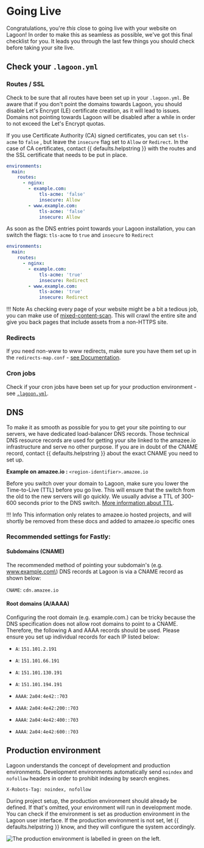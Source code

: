 # Going Live

Congratulations, you're _this_ close to going live with your website on Lagoon! In order to make this as seamless as possible, we've got this final checklist for you. It leads you through the last few things you should check before taking your site live.

## Check your `.lagoon.yml`

### Routes / SSL

Check to be sure that all routes have been set up in your `.lagoon.yml`. Be aware that if you don't point the domains towards Lagoon, you should disable Let's Encrypt \(LE\) certificate creation, as it will lead to issues. Domains not pointing towards Lagoon will be disabled after a while in order to not exceed the Let's Encrypt quotas.

If you use Certificate Authority \(CA\) signed certificates, you can set `tls-acme` to `false` , but leave the `insecure` flag set to `Allow` or `Redirect`. In the case of CA certificates, contact {{ defaults.helpstring }} with the routes and the SSL certificate that needs to be put in place.

```yaml title=".lagoon.yml"
environments:
  main:
    routes:
      - nginx:
        - example.com:
            tls-acme: 'false'
            insecure: Allow
        - www.example.com:
            tls-acme: 'false'
            insecure: Allow
```

As soon as the DNS entries point towards your Lagoon installation, you can switch the flags: `tls-acme` to `true` and `insecure` to `Redirect`

```yaml title=".lagoon.yml"
environments:
  main:
    routes:
      - nginx:
        - example.com:
            tls-acme: 'true'
            insecure: Redirect
        - www.example.com:
            tls-acme: 'true'
            insecure: Redirect
```

!!! Note
    As checking every page of your website might be a bit a tedious job, you can make use of [mixed-content-scan](https://github.com/bramus/mixed-content-scan). This will crawl the entire site and give you back pages that include assets from a non-HTTPS site.

### Redirects

If you need non-www to www redirects, make sure you have them set up in the `redirects-map.conf` - [see Documentation](../docker-images/nginx.md#redirects-mapconf).

### Cron jobs

Check if your cron jobs have been set up for your production environment - see [`.lagoon.yml`](../concepts-basics/lagoon-yml.md).

## DNS

To make it as smooth as possible for you to get your site pointing to our servers, we have dedicated load-balancer DNS records. Those technical DNS resource records are used for getting your site linked to the amazee.io infrastructure and serve no other purpose. If you are in doubt of the CNAME record, contact {{ defaults.helpstring }} about the exact CNAME you need to set up.

**Example on amazee.io :** `<region-identifier>.amazee.io`

Before you switch over your domain to Lagoon, make sure you lower the Time-to-Live \(TTL\) before you go live. This will ensure that the switch from the old to the new servers will go quickly. We usually advise a TTL of 300-600 seconds prior to the DNS switch. [More information about TTL](https://en.wikipedia.org/wiki/Time_to_live#DNS_records).

!!! Info
    This information only relates to amazee.io hosted projects, and will shortly be removed from these docs and added to amazee.io specific ones

### Recommended settings for Fastly:

#### Subdomains (CNAME)
The recommended method of pointing your subdomain's \(e.g. www.example.com\) DNS records at Lagoon is via a CNAME record as shown below:
<!-- markdown-link-check-disable-next-line -->
`CNAME`: `cdn.amazee.io`

#### Root domains (A/AAAA)

Configuring the root domain \(e.g. example.com.\) can be tricky because the DNS specification does not allow root domains to point to a CNAME. Therefore, the following A and AAAA records should be used. Please ensure you set up individual records for each IP listed below:

* `A`: `151.101.2.191`
* `A`: `151.101.66.191`
* `A`: `151.101.130.191`
* `A`: `151.101.194.191`

* `AAAA`: `2a04:4e42::703`
* `AAAA`: `2a04:4e42:200::703`
* `AAAA`: `2a04:4e42:400::703`
* `AAAA`: `2a04:4e42:600::703`

## Production environment

Lagoon understands the concept of development and production environments. Development environments automatically send `noindex` and `nofollow` headers in order to prohibit indexing by search engines.

`X-Robots-Tag: noindex, nofollow`

During project setup, the production environment should already be defined. If that's omitted, your environment will run in development mode. You can check if the environment is set as production environment in the Lagoon user interface. If the production environment is not set, let {{ defaults.helpstring }} know, and they will configure the system accordingly.

![The production environment is labelled in green on the left. ](../images/lagoon-ui-production.png)
